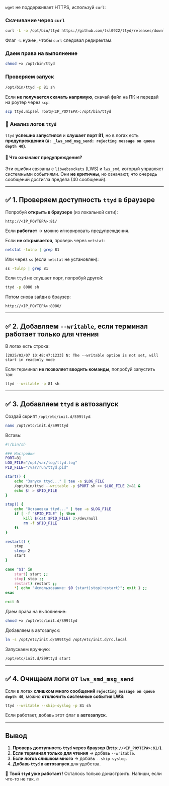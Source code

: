 `wget` не поддерживает HTTPS, используй `curl`:

### **Скачивание через `curl`**
```sh
curl -L -o /opt/bin/ttyd https://github.com/tsl0922/ttyd/releases/download/1.7.7/ttyd.mipsel
```
Флаг `-L` нужен, чтобы `curl` следовал редиректам.

### **Даем права на выполнение**
```sh
chmod +x /opt/bin/ttyd
```

### **Проверяем запуск**
```sh
/opt/bin/ttyd -p 81 sh
```

Если **не получается скачать напрямую**, скачай файл на ПК и передай на роутер через `scp`:
```sh
scp ttyd.mipsel root@<IP_РОУТЕРА>:/opt/bin/ttyd
```

### 🎉 **Анализ логов `ttyd`**
`ttyd` **успешно запустился** и **слушает порт 81**, но в логах есть **предупреждения (`W: _lws_smd_msg_send: rejecting message on queue depth 40`)**.

#### 📌 **Что означают предупреждения?**
Эти ошибки связаны с `libwebsockets` (LWS) и `lws_smd`, который управляет системными событиями. Они **не критичны**, но означают, что очередь сообщений достигла предела (40 сообщений).  

---

## ✅ **1. Проверяем доступность `ttyd` в браузере**
Попробуй **открыть в браузере** (из локальной сети):
```
http://<IP_РОУТЕРА>:81/
```
Если **работает** → можно игнорировать предупреждения.

Если **не открывается**, проверь через `netstat`:
```sh
netstat -tulnp | grep 81
```
Или через `ss` (если `netstat` не установлен):
```sh
ss -tulnp | grep 81
```
Если `ttyd` не слушает порт, попробуй другой:
```sh
ttyd -p 8080 sh
```
Потом снова зайди в браузер:  
```
http://<IP_РОУТЕРА>:8080/
```

---

## ✅ **2. Добавляем `--writable`, если терминал работает только для чтения**
В логах есть строка:
```
[2025/02/07 10:48:47:1233] N: The --writable option is not set, will start in readonly mode
```
Если терминал **не позволяет вводить команды**, попробуй запустить так:
```sh
ttyd --writable -p 81 sh
```

---

## ✅ **3. Добавляем `ttyd` в автозапуск**
Создай скрипт `/opt/etc/init.d/S99ttyd`:
```sh
nano /opt/etc/init.d/S99ttyd
```
Вставь:
```sh
#!/bin/sh

### Настройки
PORT=81
LOG_FILE="/opt/var/log/ttyd.log"
PID_FILE="/var/run/ttyd.pid"

start() {
    echo "Запуск ttyd..." | tee -a $LOG_FILE
    /opt/bin/ttyd --writable -p $PORT sh >> $LOG_FILE 2>&1 &  
    echo $! > $PID_FILE  
}

stop() {
    echo "Остановка ttyd..." | tee -a $LOG_FILE
    if [ -f "$PID_FILE" ]; then
        kill $(cat $PID_FILE) 2>/dev/null
        rm -f $PID_FILE
    fi
}

restart() {
    stop
    sleep 2
    start
}

case "$1" in
    start) start ;;
    stop) stop ;;
    restart) restart ;;
    *) echo "Использование: $0 {start|stop|restart}"; exit 1 ;;
esac

exit 0
```

Даем права на выполнение:
```sh
chmod +x /opt/etc/init.d/S99ttyd
```

Добавляем в автозапуск:
```sh
ln -s /opt/etc/init.d/S99ttyd /opt/etc/init.d/rc.local
```

Запускаем вручную:
```sh
/opt/etc/init.d/S99ttyd start
```

---

## ✅ **4. Очищаем логи от `lws_smd_msg_send`**
Если в логах **слишком много сообщений `rejecting message on queue depth 40`**, можно **отключить системные события LWS**:
```sh
ttyd --writable --skip-syslog -p 81 sh
```
Если работает, добавь этот флаг в **автозапуск**.

---

## **Вывод**
1. **Проверь доступность `ttyd` через браузер (`http://<IP_РОУТЕРА>:81/`)**.
2. **Если терминал только для чтения** → добавь `--writable`.
3. **Если логов слишком много** → добавь `--skip-syslog`.
4. **Добавь `ttyd` в автозапуск** для удобства.

🚀 **Твой `ttyd` уже работает!** Осталось только донастроить. Напиши, если что-то не так. 🔥
